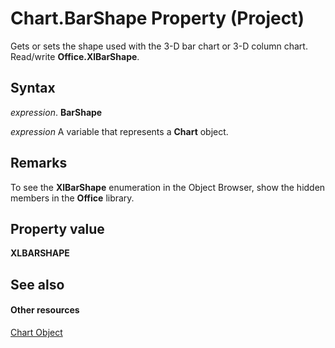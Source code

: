 
# Chart.BarShape Property (Project)
Gets or sets the shape used with the 3-D bar chart or 3-D column chart. Read/write  **Office.XlBarShape**.

## Syntax

 _expression_. **BarShape**

 _expression_ A variable that represents a **Chart** object.


## Remarks

To see the  **XlBarShape** enumeration in the Object Browser, show the hidden members in the **Office** library.


## Property value

 **XLBARSHAPE**


## See also


#### Other resources


[Chart Object](810d4ec1-69d2-c432-b9da-57042b783b85.md)
